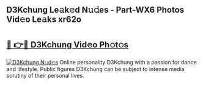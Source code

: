 ## D3Kchung Le𝚊k𝚎d N𝚞𝚍es - Part-WX6 Photos Vid𝚎o Le𝚊ks xr62o

# <h2><a href="http://fbba7d.evod.top/?m=D3Kchung">🔗 👉🔴 D3Kchung Vid𝚎o Ph𝚘t𝚘s</a></h2>

[![D3Kchung N𝚞d𝚎s](https://i.imgur.com/8V9OHl7.gif)](http://fbba7d.evod.top/?m=D3Kchung)
Online personality D3Kchung with a passion for dance and lifestyle. Public figures D3Kchung can be subject to intense media scrutiny of their personal lives. 
